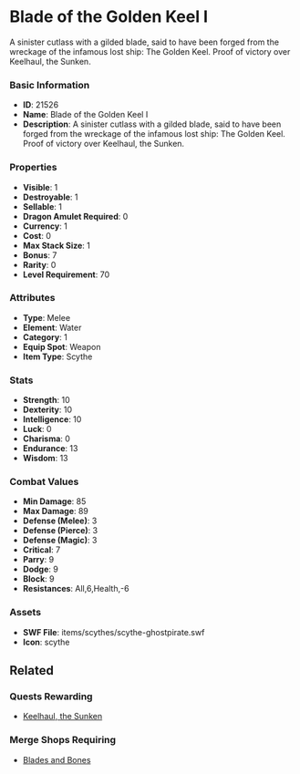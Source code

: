 # Blade of the Golden Keel I

A sinister cutlass with a gilded blade, said to have been forged from the wreckage of the infamous lost ship: The Golden Keel. Proof of victory over Keelhaul, the Sunken.

### Basic Information

- **ID**: 21526
- **Name**: Blade of the Golden Keel I
- **Description**: A sinister cutlass with a gilded blade, said to have been forged from the wreckage of the infamous lost ship: The Golden Keel. Proof of victory over Keelhaul, the Sunken.

### Properties

- **Visible**: 1
- **Destroyable**: 1
- **Sellable**: 1
- **Dragon Amulet Required**: 0
- **Currency**: 1
- **Cost**: 0
- **Max Stack Size**: 1
- **Bonus**: 7
- **Rarity**: 0
- **Level Requirement**: 70

### Attributes

- **Type**: Melee
- **Element**: Water
- **Category**: 1
- **Equip Spot**: Weapon
- **Item Type**: Scythe

### Stats

- **Strength**: 10
- **Dexterity**: 10
- **Intelligence**: 10
- **Luck**: 0
- **Charisma**: 0
- **Endurance**: 13
- **Wisdom**: 13

### Combat Values

- **Min Damage**: 85
- **Max Damage**: 89
- **Defense (Melee)**: 3
- **Defense (Pierce)**: 3
- **Defense (Magic)**: 3
- **Critical**: 7
- **Parry**: 9
- **Dodge**: 9
- **Block**: 9
- **Resistances**: All,6,Health,-6

### Assets

- **SWF File**: items/scythes/scythe-ghostpirate.swf
- **Icon**: scythe

## Related

### Quests Rewarding

- [Keelhaul, the Sunken](../quests/2040-keelhaul-the-sunken.md)

### Merge Shops Requiring

- [Blades and Bones](../merge-shops/391-blades-and-bones.md)

